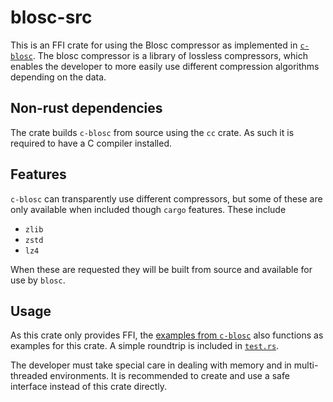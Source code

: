 # blosc-src

This is an FFI crate for using the Blosc compressor as implemented in [`c-blosc`](https://github.com/Blosc/c-blosc). The blosc compressor is a library of lossless compressors, which enables the developer to more easily use different compression algorithms depending on the data.


## Non-rust dependencies
The crate builds `c-blosc` from source using the `cc` crate. As such it is required to have a C compiler installed.


## Features
`c-blosc` can transparently use different compressors, but some of these are only available when included though `cargo` features. These include
* `zlib`
* `zstd`
* `lz4`

When these are requested they will be built from source and available for use by `blosc`.

## Usage
As this crate only provides FFI, the [examples from `c-blosc`](https://github.com/Blosc/c-blosc/tree/main/examples) also functions as examples for this crate. A simple roundtrip is included in [`test.rs`](tests/test.rs).

The developer must take special care in dealing with memory and in multi-threaded environments. It is recommended to create and use a safe interface instead of this crate directly.
